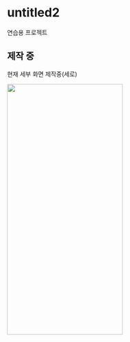 # untitled2

연습용 프로젝트

## 제작 중
현재 세부 화면 제작중(세로)

<img src="https://github.com/user-attachments/assets/b7fc9d21-0ff6-46d8-b373-8a1739831358" width="270" height="585" />
